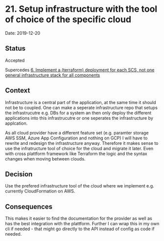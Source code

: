 # 21. Setup infrastructure with the tool of choice of the specific cloud

Date: 2019-12-20

## Status

Accepted

Supercedes [6. Implement a (terraform) deployment for each SCS, not one general infrastructure stack for all components](0006-implement-a-terraform-deployment-for-each-scs-not-one-general-infrastructure-stack-for-all-components.md)

## Context

Infrastructure is a central part of the application, at the same time it should not be to coupled. One can make a seperate infrastructure repo that setups the infrastrucutre e.g. DBs for a system an then only deploy the different applications into this infrastrucutre or one seperates the infrastructure by applcation.

As all cloud provider have a different feature set (e.g. paramter storage AWS SSM, Azure App Configuration and nothing on GCP) I will have to rewrite and redesign the infrastructure anyway. Therefore it makes sense to use the infratructure tool of choice for the cloud and migrate it later. Even with cross plattform framework like Terraform the logic and the syntax changes when moving between clouds.

## Decision

Use the prefered infrastructure tool of the cloud where we implement e.g. currently CloudFormation on AWS.

## Consequences

This makes it easier to find the documentation for the provider as well as has the best integration with the plattform. Further I can wrap this in my own cli if needed - that might go directly to the API instead of config as code if needed.
